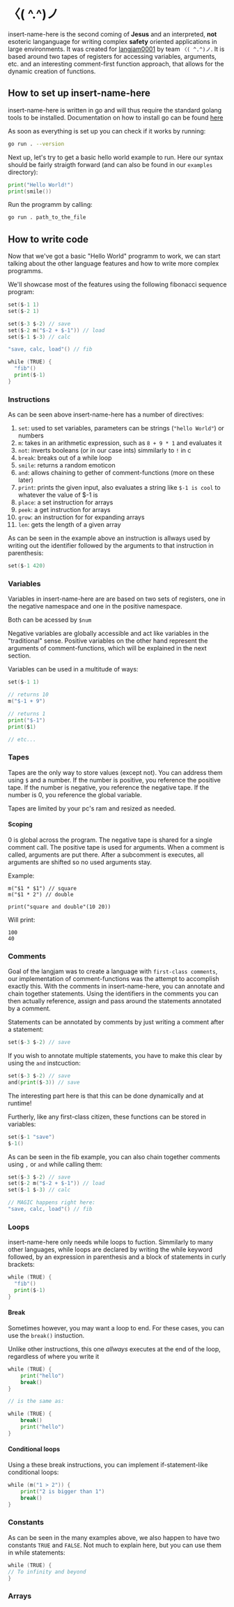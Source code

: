 # 〈( \^.\^)ノ

insert-name-here is the second coming of **Jesus** and an interpreted, **not** esoteric langanguage for writing complex **safety** oriented applications in large environments.
It was created for [langjam0001](https://github.com/langjam/jam0001) by team ``〈( ^.^)ノ``.
It is based around two tapes of registers for accessing variables, arguments, etc. and an interesting comment-first function approach, that allows for the dynamic creation of functions.

## How to set up insert-name-here
insert-name-here is written in go and will thus require the standard golang tools to be installed.
Documentation on how to install go can be found [here](https://golang.org/doc/install)

As soon as everything is set up you can check if it works by running:
```bash
go run . --version
```
Next up, let's try to get a basic hello world example to run.
Here our syntax should be fairly straigth forward (and can also be found in our ``examples`` directory):
```go
print("Hello World!")
print(smile())
```
Run the programm by calling:
```bash
go run . path_to_the_file
```

## How to write code
Now that we've got a basic "Hello World" programm to work, we can start talking about the other language features and how to write more complex programms.

We'll showcase most of the features using the following fibonacci sequence program:
```go
set($-1 1)
set($-2 1)

set($-3 $-2) // save
set($-2 m("$-2 + $-1")) // load
set($-1 $-3) // calc

"save, calc, load"() // fib

while (TRUE) {
  "fib"()
  print($-1)
}
```

### Instructions
As can be seen above insert-name-here has a number of directives:
1. ``set``: used to set variables, parameters can be strings (``"hello World"``) or numbers
2. ``m``: takes in an arithmetic expression, such as ``8 + 9 * 1`` and evaluates it
3. ``not``: inverts booleans (or in our case ints) simmilarly to ``!`` in c
4. ``break``: breaks out of a while loop
5. ``smile``: returns a random emoticon
6. ``and``: allows chaining to gether of comment-functions (more on these later)
7. ``print``: prints the given input, also evaluates a string like ``$-1 is cool`` to whatever the value of $-1 is
8. ``place``: a set instruction for arrays
9. ``peek``: a get instruction for arrays
10. ``grow``: an instruction for for expanding arrays
11. ``len``: gets the length of a given array

As can be seen in the example above an instruction is allways used by writing out the identifier followed by the arguments to that instruction in parenthesis:

```go 
set($-1 420)
```

### Variables
Variables in insert-name-here are are based on two sets of registers, one in the negative namespace and one in the positive namespace.

Both can be acessed by ``$num``

Negative variables are globally accessible and act like variables in the "traditional" sense. 
Positive variables on the other hand represent the arguments of comment-functions, which will be explained in the next section.

Variables can be used in a multitude of ways:
```go
set($-1 1)

// returns 10
m("$-1 + 9")

// returns 1
print("$-1")
print($1)

// etc...
```

### Tapes

Tapes are the only way to store values (except not). You can address them using `$` and a number.
If the number is positive, you reference the positive tape. If the number is negative, you reference the negative tape.
If the number is 0, you reference the global variable.

Tapes are limited by your pc's ram and resized as needed.

#### Scoping

0 is global across the program.
The negative tape is shared for a single comment call.
The positive tape is used for arguments. When a comment is called,
arguments are put there. After a subcomment is executes, all arguments
are shifted so no used arguments stay.

Example:

```
m("$1 * $1") // square
m("$1 * 2") // double

print("square and double"(10 20))
```

Will print:

```
100
40
```


### Comments
Goal of the langjam was to create a language with ``first-class comments``, our implementation of comment-functions was the attempt to accomplish exactly this.
With the comments in insert-name-here, you can annotate and chain together statements.
Using the identifiers in the comments you can then actually reference, assign and pass around the statements annotated by a comment.

Statements can be annotated by comments by just writing a comment after a statement:
```go
set($-3 $-2) // save
```

If you wish to annotate multiple statements, you have to make this clear by using the ``and`` instcuction:
```go
set($-3 $-2) // save
and(print($-3)) // save
```
The interesting part here is that this can be done dynamically and at runtime!

Furtherly, like any first-class citizen, these functions can be stored in variables:

```go
set($-1 "save")
$-1()
```

As can be seen in the fib example, you can also chain together comments using ``,`` or ``and`` while calling them:
```go
set($-3 $-2) // save
set($-2 m("$-2 + $-1")) // load
set($-1 $-3) // calc

// MAGIC happens right here:
"save, calc, load"() // fib
```

### Loops
insert-name-here only needs while loops to fuction.
Simmilarly to many other languages, while loops are declared by writing the while keyword followed, by an expression in parenthesis and a block of statements in curly brackets:

```go
while (TRUE) {
  "fib"()
  print($-1)
}
```

#### Break
Sometimes however, you may want a loop to end.
For these cases, you can use the ``break()`` instuction.

Unlike other instructions, this one *allways* executes at the end of the loop, regardless of where you write it
```go
while (TRUE) {
    print("hello")
    break()
}

// is the same as:

while (TRUE) {
    break()
    print("hello")
}
```
#### Conditional loops
Using a these break instructions, you can implement if-statement-like conditional loops:
```go
while (m("1 > 2")) {
    print("2 is bigger than 1")
    break()
}
```

### Constants
As can be seen in the many examples above, we also happen to have two constants ``TRUE`` and ``FALSE``. 
Not much to explain here, but you can use them in while statements:
```go
while (TRUE) {
// To infinity and beyond
}
```

### Arrays
